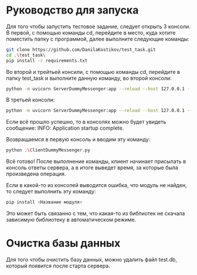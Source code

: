 # Руководство для запуска
Для того чтобы запустить тестовое задание, следует открыть 3 консоли.
В первой, с помощью команды cd, перейдите в место, куда хотите поместить папку с программой, далее выполните следующие команды:
```sh
git clone https://github.com/DanilaKostikov/test_task.git
cd .\test_task\
pip install -r requirements.txt
```
Во второй и трейтьей консили, с помощью команды cd, перейдите в папку test_task и выполните данную команду, во второй консоли:
```sh
python -m uvicorn ServerDummyMessenger:app --reload --host 127.0.0.1 --port 8001
```
В третьей консоли:
```sh
python -m uvicorn ServerDummyMessenger:app --reload --host 127.0.0.1 --port 8000
```
Если всё прошло успешно, то в консолях можно будет увидеть сообщение:
INFO: Application startup complete.

Возвращаемся в первую консоль и вводим эту команду:
```sh
python .\ClientDummyMessenger.py
```
Всё готово! После выполнение команды, клиент начинает присылать в консоль ответы сервера, а в итоге выведет время, за которые была произведена операция.

Если в какой-то из консолей выводится ошибка, что модуль не найден, то следует выполнить эту команду:
```sh
pip install <Название модуля>
```
Это может быть связанно с тем, что какая-то из библиотек не скачала зависимую библиотеку в автоматическом режиме.

# Очистка базы данных
Для того чтобы очистить базу данных, можно удалить файл test.db, который появится после старта сервера.
